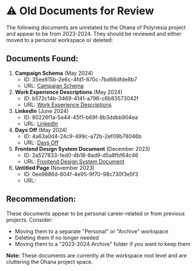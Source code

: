 # ⚠️ Old Documents for Review

The following documents are unrelated to the Ohana of Polynesia project and appear to be from 2023-2024. They should be reviewed and either moved to a personal workspace or deleted:

## Documents Found:

1. **Campaign Schema** (May 2024)
   - ID: 35ee815b-2e6c-4fd1-870c-7bd66dfde8b7
   - URL: [Campaign Schema](https://www.notion.so/Campaign-Schema-35ee815b2e6c4fd1870c7bd66dfde8b7?pvs=21)
2. **Work Experience Descriptions** (May 2024)
   - ID: b572c14b-3469-4141-a796-c6b83573042f
   - URL: [Work Experience Descriptions](https://www.notion.so/Work-Experience-Descriptions-b572c14b34694141a796c6b83573042f?pvs=21)
3. **LinkedIn** (June 2024)
   - ID: 80226f1a-5e44-45f1-b69f-8b3ddbb904ea
   - URL: [LinkedIn](https://www.notion.so/LinkedIn-80226f1a5e4445f1b69f8b3ddbb904ea?pvs=21)
4. **Days Off** (May 2024)
   - ID: 4a63a0d4-24c9-499c-a72b-2ef09b78046b
   - URL: [Days Off](https://www.notion.so/Days-Off-4a63a0d424c9499ca72b2ef09b78046b?pvs=21)
5. **Frontend Design System Document** (December 2023)
   - ID: 2a527833-1ed0-4b18-8ad9-d5a8fbf64c46
   - URL: [Frontend Design System Document](https://www.notion.so/Frontend-Design-System-Document-2a5278331ed04b188ad9d5a8fbf64c46?pvs=21)
6. **Untitled Page** (November 2023)
   - ID: 0ee9886d-604f-4e95-9f70-98c730f3e5f3
   - URL: [](https://www.notion.so/0ee9886d604f4e959f7098c730f3e5f3?pvs=21)

## Recommendation:

These documents appear to be personal career-related or from previous projects. Consider:

- Moving them to a separate "Personal" or "Archive" workspace
- Deleting them if no longer needed
- Moving them to a "2023-2024 Archive" folder if you want to keep them

**Note:** These documents are currently at the workspace root level and are cluttering the Ohana project space.
